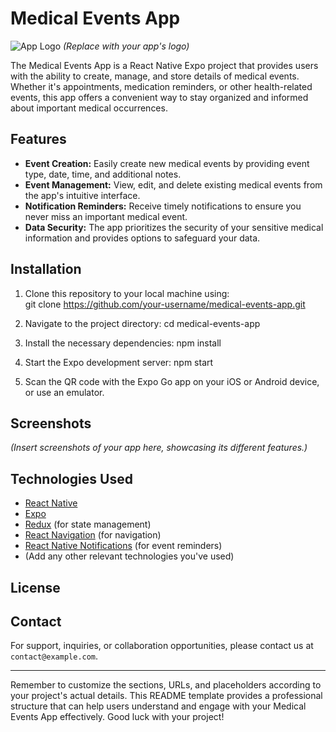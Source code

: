 # Medical Events App

![App Logo](app_logo.png) _(Replace with your app's logo)_

The Medical Events App is a React Native Expo project that provides users with the ability to create, manage, and store details of medical events. Whether it's appointments, medication reminders, or other health-related events, this app offers a convenient way to stay organized and informed about important medical occurrences.

## Features

- **Event Creation:** Easily create new medical events by providing event type, date, time, and additional notes.
- **Event Management:** View, edit, and delete existing medical events from the app's intuitive interface.
- **Notification Reminders:** Receive timely notifications to ensure you never miss an important medical event.
- **Data Security:** The app prioritizes the security of your sensitive medical information and provides options to safeguard your data.

## Installation

1. Clone this repository to your local machine using:  
   git clone https://github.com/your-username/medical-events-app.git

2. Navigate to the project directory:
   cd medical-events-app

3. Install the necessary dependencies:
   npm install

4. Start the Expo development server:
   npm start

5. Scan the QR code with the Expo Go app on your iOS or Android device, or use an emulator.

## Screenshots

_(Insert screenshots of your app here, showcasing its different features.)_

## Technologies Used

- [React Native](https://reactnative.dev/)
- [Expo](https://expo.dev/)
- [Redux](https://redux.js.org/) (for state management)
- [React Navigation](https://reactnavigation.org/) (for navigation)
- [React Native Notifications](https://github.com/wix/react-native-notifications) (for event reminders)
- (Add any other relevant technologies you've used)

## License

## Contact

For support, inquiries, or collaboration opportunities, please contact us at `contact@example.com`.

---

Remember to customize the sections, URLs, and placeholders according to your project's actual details. This README template provides a professional structure that can help users understand and engage with your Medical Events App effectively. Good luck with your project!
